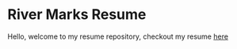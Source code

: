 # River Marks Resume

Hello, welcome to my resume repository, checkout my resume [here](https://github.com/rmarks6767/Resume/blob/master/RiverMarksResume.pdf)
